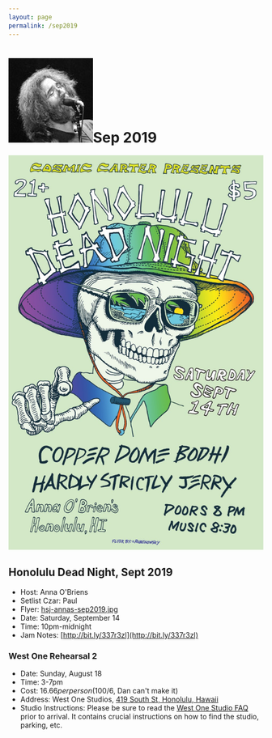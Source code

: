```yaml
---
layout: page
permalink: /sep2019
---
```


<h1><img class="ui avatar image" src="/images/jerryavatar.jpg">Sep 2019</h1>

<img class="ui centered fluid image" src="/images/hsj-annas-sep2019.jpg">

## Honolulu Dead Night, Sept 2019

  * Host: Anna O'Briens
  * Setlist Czar: Paul
  * Flyer: [hsj-annas-sep2019.jpg](/images/hsj-annas-sep2019.jpg)
  * Date: Saturday, September 14
  * Time: 10pm-midnight
  * Jam Notes: [http://bit.ly/337r3zl](http://bit.ly/337r3zl)

### West One Rehearsal 2

  * Date: Sunday, August 18
  * Time: 3-7pm
  * Cost: $16.66 per person ($100/6, Dan can't make it)
  * Address: West One Studios, [419 South St, Honolulu, Hawaii](https://www.google.com/maps/place/419+South+St,+Honolulu,+HI+96813/@21.30011,-157.863606,17z/data=!3m1!4b1!4m5!3m4!1s0x7c006e096a865d27:0xdc961d8d49e3a759!8m2!3d21.30011!4d-157.861412)
  * Studio Instructions: Please be sure to read the [West One Studio FAQ](resources/westonestudios-faq.pdf) prior to arrival. It contains crucial instructions on how to find the studio, parking, etc.
